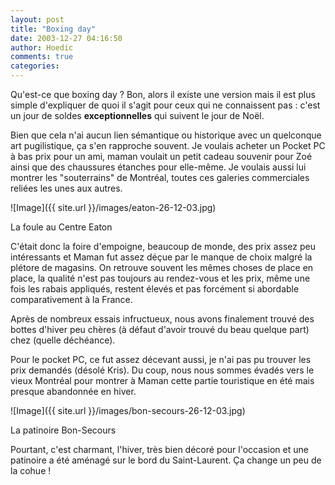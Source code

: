 ```yaml
---
layout: post
title: "Boxing day"
date: 2003-12-27 04:16:50
author: Hoedic
comments: true
categories: 
---
```



Qu'est-ce que boxing day ? Bon, alors il existe une version  mais il est plus simple d'expliquer de quoi il s'agit pour ceux qui ne connaissent pas : c'est un jour de soldes **exceptionnelles** qui suivent le jour de Noël.

Bien que cela n'ai aucun lien sémantique ou historique avec un quelconque art pugilistique, ça s'en rapproche souvent. Je voulais acheter un Pocket PC  à bas prix pour un ami, maman voulait un petit cadeau souvenir pour Zoé ainsi que des chaussures étanches pour elle-même. Je voulais aussi lui montrer les "souterrains" de Montréal, toutes ces galeries commerciales reliées les unes aux autres.

![Image]({{ site.url }}/images/eaton-26-12-03.jpg)
<div class="photoattrib">La foule au Centre Eaton</div>



C'était donc la foire d'empoigne, beaucoup de monde, des prix assez peu intéressants et Maman fut assez déçue par le manque de choix malgré la plétore de magasins. On retrouve souvent les mêmes choses de place en place, la qualité n'est pas toujours au rendez-vous et les prix, même une fois les rabais appliqués, restent élevés et pas forcément si abordable comparativement à la France.

Après de nombreux essais infructueux, nous avons finalement trouvé des bottes d'hiver peu chères (à défaut d'avoir trouvé du beau quelque part) chez  (quelle déchéance).

Pour le pocket PC, ce fut assez décevant aussi, je n'ai pas pu trouver les prix demandés (désolé Kris). Du coup, nous nous sommes évadés vers le vieux Montréal pour montrer à Maman cette partie touristique en été mais presque abandonnée en hiver.

![Image]({{ site.url }}/images/bon-secours-26-12-03.jpg)
<div class="photoattrib">La patinoire Bon-Secours</div>



Pourtant, c'est charmant, l'hiver, très bien décoré pour l'occasion et une patinoire a été aménagé sur le bord du  Saint-Laurent. Ça change un peu de la cohue !
